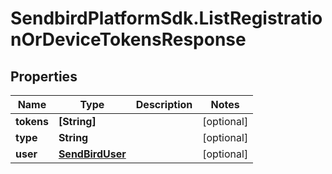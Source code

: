 # SendbirdPlatformSdk.ListRegistrationOrDeviceTokensResponse

## Properties

Name | Type | Description | Notes
------------ | ------------- | ------------- | -------------
**tokens** | **[String]** |  | [optional] 
**type** | **String** |  | [optional] 
**user** | [**SendBirdUser**](SendBirdUser.md) |  | [optional] 


